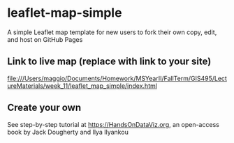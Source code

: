 # leaflet-map-simple
A simple Leaflet map template for new users to fork their own copy, edit, and host on GitHub Pages

## Link to live map (replace with link to your site)
[file:///Users/maggio/Documents/Homework/MSYearII/FallTerm/GIS495/LectureMaterials/week_11/leaflet_map_simple/index.html](https://maggiolaquidara.github.io/leaflet_map_simple/)

## Create your own
See step-by-step tutorial at https://HandsOnDataViz.org, an open-access book by Jack Dougherty and Ilya Ilyankou
